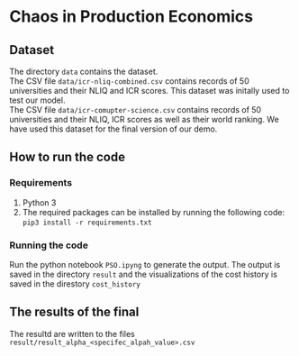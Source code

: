 # Chaos in Production Economics

## Dataset
The directory `data` contains the dataset. </br>
The CSV file  `data/icr-nliq-combined.csv` contains records of 50 universities and their NLIQ and ICR scores. This dataset was initally used to test our model. <br>
The CSV file  `data/icr-comupter-science.csv` contains records of 50 universities and their NLIQ, ICR scores as well as their world ranking. We have used this dataset for the final version of our demo.

## How to run the code
### Requirements
1. Python 3 
2. The required packages can be installed by running the following code: `pip3 install -r requirements.txt`

### Running the code
Run the python notebook `PSO.ipyng` to generate the output. The output is saved in the directory `result` and the visualizations of the cost history is saved in the direstory `cost_history`

## The results of the final 

The resultd are written to the files `result/result_alpha_<specifec_alpah_value>.csv`
